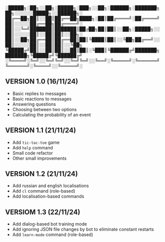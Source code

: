░█████╗░██╗░░██╗░█████╗░███╗░░██╗░██████╗░███████╗██╗░░░░░░█████╗░░██████╗░
██╔══██╗██║░░██║██╔══██╗████╗░██║██╔════╝░██╔════╝██║░░░░░██╔══██╗██╔════╝░
██║░░╚═╝███████║███████║██╔██╗██║██║░░██╗░█████╗░░██║░░░░░██║░░██║██║░░██╗░
██║░░██╗██╔══██║██╔══██║██║╚████║██║░░╚██╗██╔══╝░░██║░░░░░██║░░██║██║░░╚██╗
╚█████╔╝██║░░██║██║░░██║██║░╚███║╚██████╔╝███████╗███████╗╚█████╔╝╚██████╔╝
░╚════╝░╚═╝░░╚═╝╚═╝░░╚═╝╚═╝░░╚══╝░╚═════╝░╚══════╝╚══════╝░╚════╝░░╚═════╝░

## VERSION 1.0 (16/11/24)
- Basic replies to messages
- Basic reactions to messages
- Answering questions
- Choosing between two options
- Calculating the probability of an event

## VERSION 1.1 (21/11/24)
- Add `tic-tac-toe` game
- Add `help` command
- Small code refactor
- Other small improvements

## VERSION 1.2 (21/11/24)
- Add russian and english localisations
- Add `cl` command (role-based)
- Add localisation-based commands

## VERSIOM 1.3 (22/11/24)
- Add dialog-based bot training mode
- Add ignoring JSON file changes by bot to eliminate constant restarts
- Add `learn-mode` command (role-based)